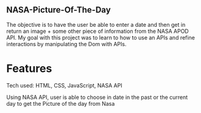 ## NASA-Picture-Of-The-Day

The objective is to have the user be able to enter a date and then get in return an image + some other piece of information from the NASA APOD API. My goal with this project was to learn to how to use an APIs and refine interactions by manipulating the Dom with APIs.

# Features

Tech used: HTML, CSS, JavaScript, NASA API

Using NASA API, user is able to choose in date in the past or the current day to get the Picture of the day from Nasa
